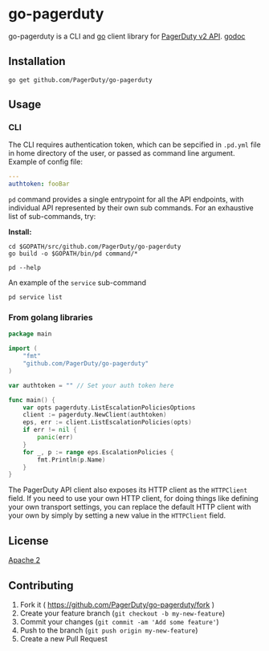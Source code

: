 # go-pagerduty

go-pagerduty is a CLI and [go](https://golang.org/) client library for [PagerDuty v2 API](https://v2.developer.pagerduty.com/v2/page/api-reference).
[godoc](http://godoc.org/github.com/PagerDuty/go-pagerduty)

## Installation

```
go get github.com/PagerDuty/go-pagerduty
```

## Usage

### CLI

The CLI requires authentication token, which can be sepcified in `.pd.yml`
file in home directory of the user, or passed as command line argument.
Example of config file:

```yaml
---
authtoken: fooBar
```

`pd` command provides a single entrypoint for all the API endpoints, with individual
API represented by their own sub commands. For an exhaustive list of sub-commands, try:

__Install:__
```
cd $GOPATH/src/github.com/PagerDuty/go-pagerduty
go build -o $GOPATH/bin/pd command/*
```

```
pd --help
```

An example of the `service` sub-command

```
pd service list
```


### From golang libraries

```go
package main

import (
	"fmt"
	"github.com/PagerDuty/go-pagerduty"
)

var	authtoken = "" // Set your auth token here

func main() {
	var opts pagerduty.ListEscalationPoliciesOptions
	client := pagerduty.NewClient(authtoken)
	eps, err := client.ListEscalationPolicies(opts)
	if err != nil {
		panic(err)
	}
	for _, p := range eps.EscalationPolicies {
		fmt.Println(p.Name)
	}
}
```

The PagerDuty API client also exposes its HTTP client as the `HTTPClient` field.
If you need to use your own HTTP client, for doing things like defining your own
transport settings, you can replace the default HTTP client with your own by
simply by setting a new value in the `HTTPClient` field.

## License
[Apache 2](http://www.apache.org/licenses/LICENSE-2.0)

## Contributing

1. Fork it ( https://github.com/PagerDuty/go-pagerduty/fork )
2. Create your feature branch (`git checkout -b my-new-feature`)
3. Commit your changes (`git commit -am 'Add some feature'`)
4. Push to the branch (`git push origin my-new-feature`)
5. Create a new Pull Request
